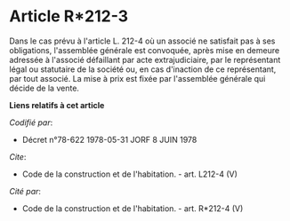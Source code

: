 # Article R*212-3

Dans le cas prévu à l'article L. 212-4 où un associé ne satisfait pas à ses obligations, l'assemblée générale est convoquée,
après mise en demeure adressée à l'associé défaillant par acte extrajudiciaire, par le représentant légal ou statutaire de la
société ou, en cas d'inaction de ce représentant, par tout associé. La mise à prix est fixée par l'assemblée générale qui
décide de la vente.

**Liens relatifs à cet article**

_Codifié par_:

  - Décret n°78-622 1978-05-31 JORF 8 JUIN 1978

_Cite_:

  - Code de la construction et de l'habitation. - art. L212-4 (V)

_Cité par_:

  - Code de la construction et de l'habitation. - art. R*212-4 (V)
